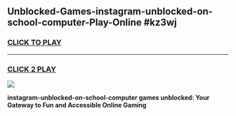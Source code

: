 
## Unblocked-Games-instagram-unblocked-on-school-computer-Play-Online #kz3wj
<h3>
<a href="https://news.freeplayer.one?title=instagram-unblocked-on-school-computer&ref=3">CLICK TO PLAY</a></h3>
<hr>

<h3>
<a href="https://news.freeplayer.one?title=instagram-unblocked-on-school-computer&ref=3">CLICK 2 PLAY</a>
  
</h3>

<a href="https://news.freeplayer.one?title=instagram-unblocked-on-school-computer&ref=3"><img src="https://clearcache.store/games.png"></a>


**instagram-unblocked-on-school-computer games unblocked: Your Gateway to Fun and Accessible Online Gaming**
